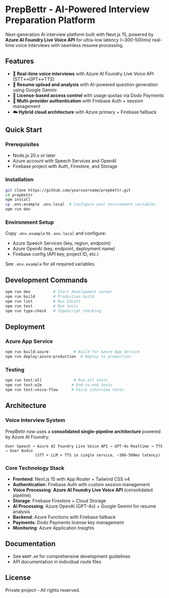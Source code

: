 # PrepBettr - AI-Powered Interview Preparation Platform

Next-generation AI interview platform built with Next.js 15, powered by **Azure AI Foundry Live Voice API** for ultra-low latency (~300-500ms) real-time voice interviews with seamless resume processing.

## Features
- **🎤 Real-time voice interviews** with Azure AI Foundry Live Voice API (STT↔GPT↔TTS)
- **📄 Resume upload and analysis** with AI-powered question generation using Google Gemini
- **🔑 License-based access control** with usage quotas via Dodo Payments
- **🔐 Multi-provider authentication** with Firebase Auth + session management
- **☁️ Hybrid cloud architecture** with Azure primary + Firebase fallback

## Quick Start

### Prerequisites
- Node.js 20.x or later
- Azure account with Speech Services and OpenAI
- Firebase project with Auth, Firestore, and Storage

### Installation
```bash
git clone https://github.com/yourusername/prepbettr.git
cd prepbettr
npm install
cp .env.example .env.local  # Configure your environment variables
npm run dev
```

### Environment Setup
Copy `.env.example` to `.env.local` and configure:
- Azure Speech Services (key, region, endpoint)
- Azure OpenAI (key, endpoint, deployment name) 
- Firebase config (API key, project ID, etc.)

See `.env.example` for all required variables.

## Development Commands

```bash
npm run dev          # Start development server
npm run build        # Production build
npm run lint         # Run ESLint
npm run test         # Run tests
npm run type-check   # TypeScript checking
```

## Deployment

### Azure App Service
```bash
npm run build:azure           # Build for Azure App Service
npm run deploy:azure:production  # Deploy to production
```

### Testing
```bash
npm run test:all              # Run all tests
npm run test:e2e             # End-to-end tests
npm run test:voice-flow      # Voice interview tests
```

## Architecture

### Voice Interview System
PrepBettr now uses a **consolidated single-pipeline architecture** powered by Azure AI Foundry:

```
User Speech → Azure AI Foundry Live Voice API → GPT-4o Realtime → TTS → User Audio
             (STT + LLM + TTS in single service, ~300-500ms latency)
```

### Core Technology Stack
- **Frontend**: Next.js 15 with App Router + Tailwind CSS v4
- **Authentication**: Firebase Auth with custom session management
- **Voice Processing**: **Azure AI Foundry Live Voice API** (consolidated pipeline)
- **Storage**: Firebase Firestore + Cloud Storage
- **AI Processing**: Azure OpenAI (GPT-4o) + Google Gemini for resume analysis
- **Backend**: Azure Functions with Firebase fallback
- **Payments**: Dodo Payments license key management
- **Monitoring**: Azure Application Insights

## Documentation

- See `WARP.md` for comprehensive development guidelines
- API documentation in individual route files

## License

Private project - All rights reserved.
